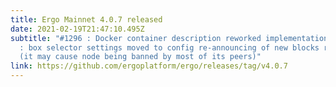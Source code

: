 ```yaml
---
title: Ergo Mainnet 4.0.7 released
date: 2021-02-19T21:47:10.495Z
subtitle: "#1296 : Docker container description reworked implementation for #856
  : box selector settings moved to config re-announcing of new blocks reverted
  (it may cause node being banned by most of its peers)"
link: https://github.com/ergoplatform/ergo/releases/tag/v4.0.7
---
```

